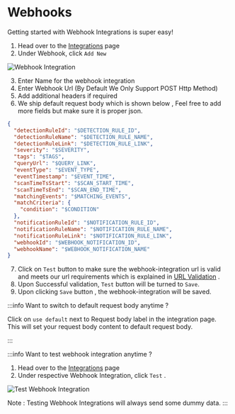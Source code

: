 # Webhooks

Getting started with Webhook Integrations is super easy!

1. Head over to the [Integrations](https://console.dassana.cloud/integrations) page
2. Under Webhook, click `Add New`

![Webhook Integration](/img/integrations/webhook/webhook-empty.png)

3. Enter Name for the webhook integration 
4. Enter Webhook Url (By Default We Only Support POST Http Method)
5. Add additional headers if required
6. We ship default request body which is shown below , Feel free to add more fields but make sure it is proper json.

```json
{
  "detectionRuleId": "$DETECTION_RULE_ID",
  "detectionRuleName": "$DETECTION_RULE_NAME",
  "detectionRuleLink": "$DETECTION_RULE_LINK",
  "severity": "$SEVERITY",
  "tags": "$TAGS",
  "queryUrl": "$QUERY_LINK",
  "eventType": "$EVENT_TYPE",
  "eventTimestamp": "$EVENT_TIME",
  "scanTimeTsStart": "$SCAN_START_TIME",
  "scanTimeTsEnd": "$SCAN_END_TIME",
  "matchingEvents": "$MATCHING_EVENTS",
  "matchCriteria": {
    "condition": "$CONDITION"
  },
  "notificationRuleId": "$NOTIFICATION_RULE_ID",
  "notificationRuleName": "$NOTIFICATION_RULE_NAME",
  "notificationRuleLink": "$NOTIFICATION_RULE_LINK",
  "webhookId": "$WEBHOOK_NOTIFICATION_ID",
  "webhookName": "$WEBHOOK_NOTIFICATION_NAME"
}
```
7. Click on `Test` button to make sure the webhook-integration url is valid and meets our url requirements which is explained in [URL Validation](/integrations/webhook/urlvalidations) . 
8. Upon Successful validation, `Test` button will be turned to `Save`.
9. Upon clicking `Save` button , the webhook-integration will be saved.

:::info Want to switch to default request body anytime ?

Click on ```use default``` next to Request body label in the integration page. This will set your request body content to default request body.

:::

:::info Want to test webhook integration anytime ?

1. Head over to the [Integrations](https://console.dassana.cloud/integrations) page
2. Under respective Webhook Integration, click `Test` .

![Test Webhook Integration](/img/integrations/webhook/webhook-test.png)

Note : Testing Webhook Integrations will always send some dummy data.
:::
